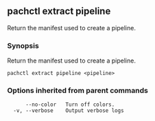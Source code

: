 ## pachctl extract pipeline

Return the manifest used to create a pipeline.

### Synopsis


Return the manifest used to create a pipeline.

```
pachctl extract pipeline <pipeline>
```

### Options inherited from parent commands

```
      --no-color   Turn off colors.
  -v, --verbose    Output verbose logs
```

